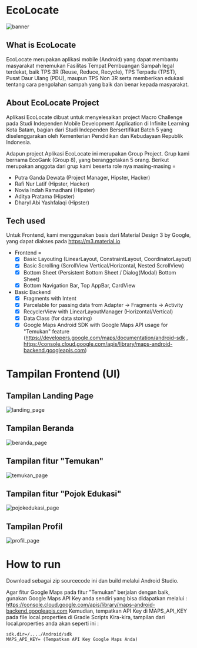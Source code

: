 # EcoLocate
![banner](https://github.com/PutraGandaD/EcoLocate-Macro-Challenge/assets/54593964/e83261cc-a451-437e-abbe-79e75b58a794)

## What is EcoLocate
EcoLocate merupakan aplikasi mobile (Android) yang dapat membantu masyarakat menemukan Fasilitas Tempat Pembuangan Sampah legal terdekat, baik TPS 3R (Reuse, Reduce, Recycle), TPS Terpadu (TPST), Pusat Daur Ulang (PDU), maupun TPS Non 3R serta memberikan edukasi tentang cara pengolahan sampah yang baik dan benar kepada masyarakat.

## About EcoLocate Project
Aplikasi EcoLocate dibuat untuk menyelesaikan project Macro Challenge pada Studi Independen Mobile Development Application di Infinite Learning Kota Batam, bagian dari Studi Independen Bersertifikat Batch 5 yang diselenggarakan oleh Kementerian Pendidikan dan Kebudayaan Republik Indonesia.

Adapun project Aplikasi EcoLocate ini merupakan Group Project. Grup kami bernama EcoGank (Group 8), yang beranggotakan 5 orang.
Berikut merupakan anggota dari grup kami beserta role nya masing-masing =
- Putra Ganda Dewata (Project Manager, Hipster, Hacker)
- Rafi Nur Latif (Hipster, Hacker)
- Novia Indah Ramadhani (Hipster)
- Aditya Pratama (Hipster)
- Dharyl Abi Yashfalaqi (Hipster)

## Tech used
Untuk Frontend, kami menggunakan basis dari Material Design 3 by Google, yang dapat diakses pada https://m3.material.io
- Frontend =
  - [x] Basic Layouting (LinearLayout, ConstraintLayout, CoordinatorLayout)
  - [x] Basic Scrolling (ScrollView Vertical/Horizontal, Nested ScrollView)
  - [x] Bottom Sheet (Persistent Bottom Sheet / Dialog(Modal) Bottom Sheet)
  - [x] Bottom Navigation Bar, Top AppBar, CardView
 
- Basic Backend
  - [x] Fragments with Intent
  - [x] Parcelable for passing data from Adapter -> Fragments -> Activity
  - [x] RecyclerView with LinearLayoutManager (Horizontal/Vertical)
  - [x] Data Class (for data storing)
  - [x] Google Maps Android SDK with Google Maps API usage for "Temukan" feature (https://developers.google.com/maps/documentation/android-sdk , https://console.cloud.google.com/apis/library/maps-android-backend.googleapis.com)

# Tampilan Frontend (UI)
## Tampilan Landing Page
![landing_page](https://github.com/PutraGandaD/EcoLocate-Macro-Challenge/assets/54593964/3f5ebcf2-be70-4156-97d2-8d163b86ad98)

## Tampilan Beranda
![beranda_page](https://github.com/PutraGandaD/EcoLocate-Macro-Challenge/assets/54593964/1e5c743a-c42b-441b-b5e9-a67ab35be6de)

## Tampilan fitur "Temukan"
![temukan_page](https://github.com/PutraGandaD/EcoLocate-Macro-Challenge/assets/54593964/8cdb022c-b846-4ac2-ae07-b2dcc0c41207)

## Tampilan fitur "Pojok Edukasi"
![pojokedukasi_page](https://github.com/PutraGandaD/EcoLocate-Macro-Challenge/assets/54593964/58ff0ca3-6488-42de-ad2e-f03efea7914d)

## Tampilan Profil
![profil_page](https://github.com/PutraGandaD/EcoLocate-Macro-Challenge/assets/54593964/c470cdcf-4b70-4c60-8f40-1fd50b00b747)

# How to run
Download sebagai zip sourcecode ini dan build melalui Android Studio.

Agar fitur Google Maps pada fitur "Temukan" berjalan dengan baik, gunakan Google Maps API Key anda sendiri yang bisa didapatkan melalui :
https://console.cloud.google.com/apis/library/maps-android-backend.googleapis.com
Kemudian, tempatkan API Key di MAPS_API_KEY pada file local.properties di Gradle Scripts
Kira-kira, tampilan dari local.properties anda akan seperti ini :
```
sdk.dir=/..../Android/sdk
MAPS_API_KEY= (Tempatkan API Key Google Maps Anda)
```

